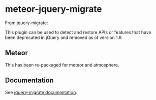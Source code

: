 meteor-jquery-migrate
====================

From jquery-migrate:

This plugin can be used to detect and restore APIs or features that have been deprecated in jQuery and removed as of version 1.9.

## Meteor

This has been re-packaged for meteor and atmosphere.

## Documentation

See [jquery-migrate documentation](https://github.com/jquery/jquery-migrate/).